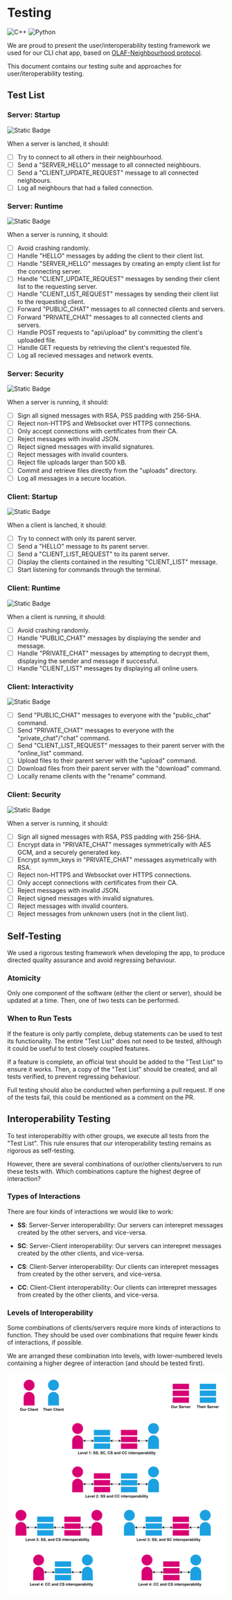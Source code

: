 # Testing

![C++](https://img.shields.io/badge/c++-%2300599C.svg?style=for-the-badge&logo=c%2B%2B&logoColor=white)
![Python](https://img.shields.io/badge/python-3670A0?style=for-the-badge&logo=python&logoColor=ffdd54)


We are proud to present the user/interoperability testing framework we used for our CLI chat app, based on [OLAF-Neighbourhood protocol](https://github.com/xvk-64/2024-secure-programming-protocol).

This document contains our testing suite and approaches for user/iteroperability testing.

## Test List

### Server: Startup
![Static Badge](https://img.shields.io/badge/Tests-Passing-green)

When a server is lanched, it should:

- [ ] Try to connect to all others in their neighbourhood.
- [ ] Send a "SERVER_HELLO" message to all connected neighbours.
- [ ] Send a "CLIENT_UPDATE_REQUEST" message to all connected neighbours.
- [ ] Log all neighbours that had a failed connection.

### Server: Runtime 

![Static Badge](https://img.shields.io/badge/Tests-Passing-green)

When a server is running, it should:

- [ ] Avoid crashing randomly.
- [ ] Handle "HELLO" messages by adding the client to their client list.
- [ ] Handle "SERVER_HELLO" messages by creating an empty client list for the connecting server.
- [ ] Handle "CLIENT_UPDATE_REQUEST" messages by sending their client list to the requesting server.
- [ ] Handle "CLIENT_LIST_REQUEST" messages by sending their client list to the requesting client.
- [ ] Forward "PUBLIC_CHAT" messages to all connected clients and servers.
- [ ] Forward "PRIVATE_CHAT" messages to all connected clients and servers.
- [ ] Handle POST requests to "api/upload" by committing the client's uploaded file.
- [ ] Handle GET requests by retrieving the client's requested file.
- [ ] Log all recieved messages and network events.

### Server: Security

![Static Badge](https://img.shields.io/badge/Tests-Passing-green)

When a server is running, it should:

- [ ] Sign all signed messages with RSA, PSS padding with 256-SHA.
- [ ] Reject non-HTTPS and Websocket over HTTPS connections.
- [ ] Only accept connections with certificates from their CA.
- [ ] Reject messages with invalid JSON.
- [ ] Reject signed messages with invalid signatures.
- [ ] Reject messages with invalid counters.
- [ ] Reject file uploads larger than 500 kB.
- [ ] Commit and retrieve files directly from the "uploads" directory.
- [ ] Log all messages in a secure location.

### Client: Startup

![Static Badge](https://img.shields.io/badge/Tests-Passing-green)

When a client is lanched, it should:

- [ ] Try to connect with only its parent server.
- [ ] Send a "HELLO" message to its parent server.
- [ ] Send a "CLIENT_LIST_REQUEST" to its parent server.
- [ ] Display the clients contained in the resulting "CLIENT_LIST" message.
- [ ] Start listening for commands through the terminal.

### Client: Runtime

![Static Badge](https://img.shields.io/badge/Tests-Passing-green)

When a client is running, it should:

- [ ] Avoid crashing randomly.
- [ ] Handle "PUBLIC_CHAT" messages by displaying the sender and message.
- [ ] Handle "PRIVATE_CHAT" messages by attempting to decrypt them, displaying the sender and message if successful.
- [ ] Handle "CLIENT_LIST" messages by displaying all online users.

### Client: Interactivity

![Static Badge](https://img.shields.io/badge/Tests-Passing-green)

- [ ] Send "PUBLIC_CHAT" messages to everyone with the "public_chat" command.
- [ ] Send "PRIVATE_CHAT" messages to everyone with the "private_chat"/"chat" command.
- [ ] Send "CLIENT_LIST_REQUEST" messages to their parent server with the "online_list" command.
- [ ] Upload files to their parent server with the "upload" command.
- [ ] Download files from their parent server with the "download" command.
- [ ] Locally rename clients with the "rename" command.

### Client: Security

![Static Badge](https://img.shields.io/badge/Tests-Passing-green)

When a server is running, it should:

- [ ] Sign all signed messages with RSA, PSS padding with 256-SHA.
- [ ] Encrypt data in "PRIVATE_CHAT" messages symmetrically with AES GCM, and a securely generated key.
- [ ] Encrypt symm_keys in "PRIVATE_CHAT" messages asymetrically with RSA.
- [ ] Reject non-HTTPS and Websocket over HTTPS connections.
- [ ] Only accept connections with certificates from their CA.
- [ ] Reject messages with invalid JSON.
- [ ] Reject signed messages with invalid signatures.
- [ ] Reject messages with invalid counters.
- [ ] Reject messages from unknown users (not in the client list).

## Self-Testing

We used a rigorous testing framework when developing the app, to produce directed quality assurance and avoid regressing behaviour.

### Atomicity

Only one component of the software (either the client or server), should be updated at a time. Then, one of two tests can be performed. 

### When to Run Tests

If the feature is only partly complete, debug statements can be used to test its functionality. The entire "Test List" does not need to be tested, although it could be useful to test closely coupled features. 

If a feature is complete, an official test should be added to the "Test List" to ensure it works. Then, a copy of the "Test List" should be created, and all tests verified, to prevent regressing behaviour.

Full testing should also be conducted when performing a pull request. If one of the tests fail, this could be mentioned as a comment on the PR.

## Interoperability Testing

To test interoperabiltiy with other groups, we execute all tests from the "Test List". This rule ensures that our interoperability testing remains as rigorous as self-testing.

However, there are several combinations of our/other clients/servers to run these tests with. Which combinations capture the highest degree of interaction?

### Types of Interactions

There are four kinds of interactions we would like to work:

- **SS**: Server-Server interoperability: Our servers can interepret messages created by the other servers, and vice-versa.

- **SC**: Server-Client interoperability: Our servers can interepret messages created by the other clients, and vice-versa.

- **CS**: Client-Server interoperability: Our clients can interepret messages from created by the other servers, and vice-versa.

- **CC**: Client-Client interoperability: Our clients can interepret messages from created by the other clients, and vice-versa. 

### Levels of Interoperability

Some combinations of clients/servers require more kinds of interactions to function. They should be used over  combinations that require fewer kinds of interactions, if possible.

We are arranged these combination into levels, with lower-numbered levels containing a higher degree of interaction (and should be tested first).

![Levels of Interoperability](/assets/levels-of-interoperability.png)